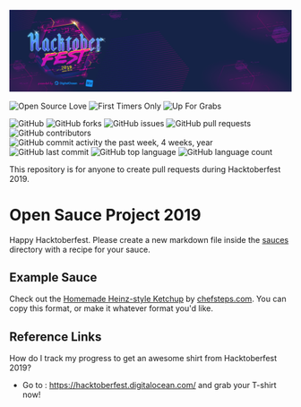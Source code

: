 ![Hacktoberfest 2019](assets/Hacktoberfest_19_Events_1787x517.png)

![Open Source Love](https://img.shields.io/badge/Open%20Source-%E2%9D%A4-pink.svg)
![First Timers Only](https://img.shields.io/badge/first--timers--only-friendly-blue.svg?style=flat)
![Up For Grabs](https://img.shields.io/badge/up--for--grabs-friendly-green.svg?style=flat)

![GitHub](https://img.shields.io/github/license/my-first-pr/open-sauce-2019.svg)
![GitHub forks](https://img.shields.io/github/forks/my-first-pr/open-sauce-2019.svg)
![GitHub issues](https://img.shields.io/github/issues/my-first-pr/open-sauce-2019.svg)
![GitHub pull requests](https://img.shields.io/github/issues-pr/my-first-pr/open-sauce-2019.svg)
![GitHub contributors](https://img.shields.io/github/contributors/my-first-pr/open-sauce-2019.svg)
![GitHub commit activity the past week, 4 weeks, year](https://img.shields.io/github/commit-activity/w/my-first-pr/open-sauce-2019.svg)
![GitHub last commit](https://img.shields.io/github/last-commit/my-first-pr/open-sauce-2019.svg)
![GitHub top language](https://img.shields.io/github/languages/top/my-first-pr/open-sauce-2019.svg)
![GitHub language count](https://img.shields.io/github/languages/count/my-first-pr/open-sauce-2019.svg)

This repository is for anyone to create pull requests during Hacktoberfest 2019.


# Open Sauce Project 2019

Happy Hacktoberfest. Please create a new markdown file inside the [sauces](sauces/) directory with a recipe for your sauce.

## Example Sauce

Check out the [Homemade Heinz-style Ketchup](sauces/homemade-heinz-style-ketchup.md) by [chefsteps.com](https://chefsteps.com). You can copy this format, or make it whatever format you'd like.

## Reference Links

How do I track my progress to get an awesome shirt from Hacktoberfest 2019?
- Go to : https://hacktoberfest.digitalocean.com/ and grab your T-shirt now!
